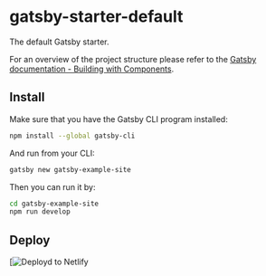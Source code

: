 # gatsby-starter-default
The default Gatsby starter.

For an overview of the project structure please refer to the [Gatsby documentation - Building with Components](https://www.gatsbyjs.org/docs/building-with-components/).

## Install

Make sure that you have the Gatsby CLI program installed:
```sh
npm install --global gatsby-cli
```

And run from your CLI:
```sh
gatsby new gatsby-example-site
```

Then you can run it by:
```sh
cd gatsby-example-site
npm run develop
```

## Deploy

[![Deployd to Netlify](https://mystifying-lamport-fc2b53.netlify.com)
